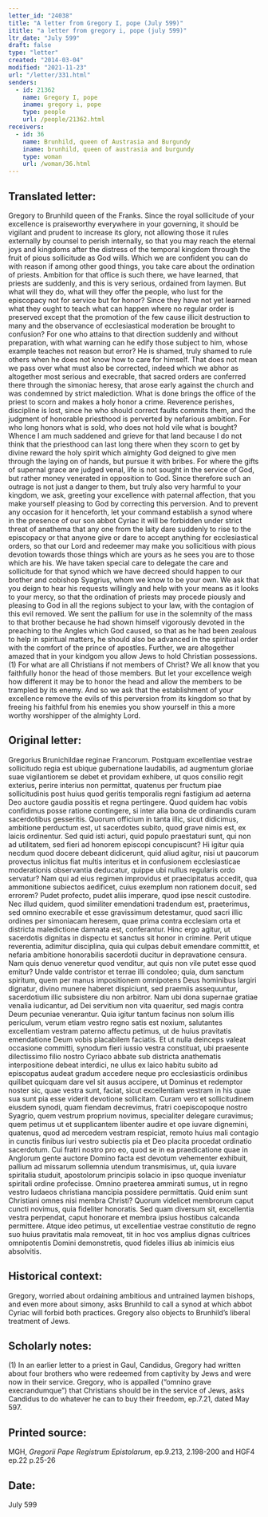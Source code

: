 ```yaml
---
letter_id: "24038"
title: "A letter from Gregory I, pope (July 599)"
ititle: "a letter from gregory i, pope (july 599)"
ltr_date: "July 599"
draft: false
type: "letter"
created: "2014-03-04"
modified: "2021-11-23"
url: "/letter/331.html"
senders:
  - id: 21362
    name: Gregory I, pope
    iname: gregory i, pope
    type: people
    url: /people/21362.html
receivers:
  - id: 36
    name: Brunhild, queen of Austrasia and Burgundy
    iname: brunhild, queen of austrasia and burgundy
    type: woman
    url: /woman/36.html
---
```

<h2> Translated letter:</h2>Gregory to Brunhild queen of the Franks.
Since the royal sollicitude of your excellence is praiseworthy everywhere in your governing, it should be vigilant and prudent to increase its glory, not allowing those it rules externally by counsel to perish internally, so that you may reach the eternal joys and kingdoms after the distress of the temporal kingdom through the fruit of pious sollicitude as God wills.  Which we are confident you can do with reason if among other good things, you take care about the ordination of priests.  Ambition for that office is such there, we have learned, that priests are suddenly, and this is very serious, ordained from laymen.  But what will they do, what will they offer the people, who lust for the episcopacy not for service but for honor?  Since they have not yet learned what they ought to teach what can happen where no regular order is preserved except that the promotion of the few cause illicit destruction to many and the observance of ecclesiastical moderation be brought to confusion?  For one who attains to that direction suddenly and without preparation, with what warning can he edify those subject to him, whose example teaches not reason but error?  He is shamed, truly shamed to rule others when he does not know how to care for himself.
That does not mean we pass over what must also be corrected, indeed which we abhor as altogether most serious and execrable, that sacred orders are conferred there through the simoniac heresy, that arose early against the church and was condemned by strict malediction.  What is done brings the office of the priest to scorn and makes a holy honor a crime.  Reverence perishes, discipline is lost, since he who should correct faults commits them, and the judgment of honorable priesthood is perverted by nefarious ambition.  For who long honors what is sold, who does not hold vile what is bought?  Whence I am much saddened and grieve for that land because I do not think that the priesthood can last long there when they scorn to get by divine reward the holy spirit which almighty God deigned to give men through the laying on of hands, but pursue it with bribes.  For where the gifts of supernal grace are judged venal, life is not sought in the service of God, but rather money venerated in opposition to God.
Since therefore such an outrage is not just a danger to them, but truly also very harmful to your kingdom, we ask, greeting your excellence with paternal affection, that you make yourself pleasing to God by correcting this perversion.  And to prevent any occasion for it henceforth, let your command establish a synod where in the presence of our son abbot Cyriac it will be forbidden under strict threat of anathema that any one from the laity dare suddenly to rise to the episcopacy or that anyone give or dare to accept anything for ecclesiastical orders, so that our Lord and redeemer may make you sollicitious with pious devotion towards those things which are yours as he sees you are to those which are his.  We have taken special care to delegate the care and sollicitude for that synod which we have decreed should happen to our brother and cobishop Syagrius, whom we know to be your own.  We ask that you deign to hear his requests willingly and help with your means as it looks to your mercy, so that the ordination of priests may procede piously and pleasing to God in all the regions subject to your law, with the contagion of this evil removed.
We sent the pallium for use in the solemnity of the mass to that brother because he had shown himself vigorously devoted in the preaching to the Angles which God caused, so that as he had been zealous to help in spiritual matters, he should also be advanced in the spiritual order with the comfort of the prince of apostles.
Further, we are altogether amazed that in your kindgom you allow Jews to hold Christian possessions.(1)  For what are all Christians if not members of Christ?  We all know that you faithfully honor the head of those members.  But let your excellence weigh how different it may be to honor the head and allow the members to be trampled by its enemy.  And so we ask that the establishment of your excellence remove the evils of this perversion from its kingdom so that by freeing his faithful from his enemies you show yourself in this a more worthy worshipper of the almighty Lord.
<h2 class="mt-4"> Original letter:</h2>Gregorius Brunichildae reginae Francorum.
Postquam excellentiae vestrae sollicitudo regia est ubique gubernatione laudabilis, ad augmentum gloriae suae vigilantiorem se debet et providam exhibere, ut quos consilio regit exterius, perire interius non permittat, quatenus per fructum piae sollicitudinis post huius quod geritis temporalis regni fastigium ad aeterna Deo auctore gaudia possitis et regna pertingere. Quod quidem hac vobis confidimus posse ratione contingere, si inter alia bona de ordinandis curam sacerdotibus gesseritis. Quorum officium in tanta illic, sicut didicimus, ambitione perductum est, ut sacerdotes subito, quod grave nimis est, ex laicis ordinentur. Sed quid isti acturi, quid populo praestaturi sunt, qui non ad utilitatem, sed fieri ad honorem episcopi concupiscunt? Hi igitur quia necdum quod docere debeant didicerunt, quid aliud agitur, nisi ut paucorum provectus inlicitus fiat multis interitus et in confusionem ecclesiasticae moderationis observantia deducatur, quippe ubi nullus regularis ordo servatur? Nam qui ad eius regimen improvidus et praecipitatus accedit, qua ammonitione subiectos aedificet, cuius exemplum non rationem docuit, sed errorem? Pudet profecto, pudet aliis imperare, quod ipse  nescit custodire.
Nec illud quidem, quod similiter emendationi tradendum est, praeterimus, sed omnino execrabile et esse gravissimum detestamur, quod sacri illic ordines per simoniacam heresem, quae prima contra ecclesiam orta et districta maledictione damnata est, conferantur. Hinc ergo agitur, ut sacerdotis dignitas in dispectu et sanctus sit honor in crimine. Perit utique reverentia, adimitur disciplina, quia qui culpas debuit emendare committit, et nefaria ambitione honorabilis sacerdotii ducitur in depravatione censura. Nam quis denuo veneretur quod venditur, aut quis non vile putet esse quod emitur? Unde valde contristor et terrae illi condoleo; quia, dum sanctum spiritum, quem per manus impositionem omnipotens Deus hominibus largiri dignatur, divino munere haberet dispiciunt, sed praemiis assequuntur, sacerdotium illic subsistere diu non arbitror. Nam ubi dona supernae gratiae venalia iudicantur, ad Dei servitium non vita quaeritur, sed magis contra Deum pecuniae venerantur. Quia igitur tantum facinus non solum illis periculum, verum etiam vestro regno satis est noxium, salutantes excellentiam vestram paterno affectu petimus, ut de huius pravitatis emendatione Deum vobis placabilem faciatis. Et ut nulla deinceps valeat occasione committi, synodum fieri iussio vestra constituat, ubi praesente dilectissimo filio nostro Cyriaco abbate sub districta anathematis interpositione debeat interdici, ne ullus ex laico habitu subito ad episcopatus audeat gradum accedere neque pro ecclesiasticis ordinibus quilibet quicquam dare vel sit ausus accipere, ut Dominus et redemptor noster sic, quae vestra sunt, faciat, sicut excellentiam vestram in his quae sua sunt pia esse viderit devotione sollicitam. Curam vero et sollicitudinem eiusdem synodi, quam fiendam decrevimus, fratri coepiscopoque nostro Syagrio, quem vestrum proprium novimus, specialiter delegare curavimus; quem petimus ut et supplicantem libenter audire et ope iuvare dignemini, quatenus, quod ad mercedem vestram respiciat, remoto huius mali contagio in cunctis finibus iuri vestro subiectis pia et Deo placita procedat ordinatio sacerdotum.
Cui fratri nostro pro eo, quod se in ea praedicatione quae in Anglorum gente auctore Domino facta est devotum vehementer exhibuit, pallium ad missarum sollemnia utendum transmisimus, ut, quia iuvare spiritalia studuit, apostolorum principis solacio in ipso quoque inveniatur spiritali ordine profecisse.
Omnino praeterea ammirati sumus, ut in regno vestro Iudaeos christiana mancipia possidere permittatis. Quid enim sunt Christiani omnes nisi membra Christi? Quorum videlicet membrorum caput cuncti novimus, quia fideliter honoratis. Sed quam diversum sit, excellentia vestra perpendat, caput honorare et membra ipsius hostibus calcanda permittere. Atque ideo petimus, ut excellentiae vestrae constitutio de regno suo huius pravitatis mala removeat, tit in hoc vos amplius dignas cultrices omnipotentis Domini demonstretis, quod fideles illius ab inimicis eius absolvitis.
<h2 class="mt-4"> Historical context:</h2>Gregory, worried about ordaining ambitious and untrained laymen bishops, and even more about simony, asks Brunhild to call a synod at which abbot Cyriac will forbid both practices.  Gregory also objects to Brunhild’s liberal treatment of Jews.
<h2 class="mt-4"> Scholarly notes:</h2>(1)  In an earlier letter to a priest in Gaul, Candidus, Gregory had written about four brothers who were redeemed from captivity by Jews and were now in their service.  Gregory, who is appalled (“omnino grave execrandumque”) that Christians should be in the service of Jews, asks Candidus to do whatever he can to buy their freedom, ep.7.21, dated May 597.
<h2 class="mt-4"> Printed source:</h2><p>MGH, <em>Gregorii Pape Registrum Epistolarum</em>, ep.9.213, 2.198-200 and HGF4 ep.22 p.25-26</p><h2 class="mt-4"> Date:</h2>July 599